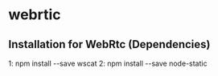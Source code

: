 # webrtic

## Installation for WebRtc (Dependencies)

1: npm install --save wscat
2: npm install --save node-static